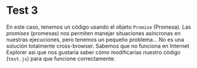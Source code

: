 # Test 3

En este caso, tenemos un código usando el objeto `Promise` (Promesa). Las *promises* 
(promesas) nos permiten manejar situaciones asíncronas en nuestras ejecuciones, 
pero tenemos un pequeño problema… No es una solución totalmente cross-browser. 
Sabemos que no funciona en Internet Explorer así que nos gustaría saber cómo 
modificarías nuestro código (`test.js`) para que funcione correctamente.
